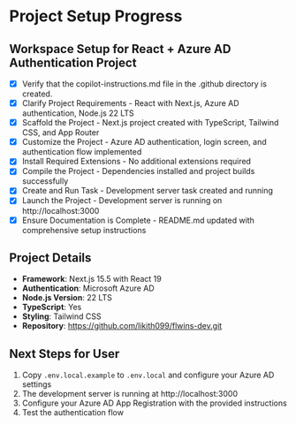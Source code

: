 # Project Setup Progress

## Workspace Setup for React + Azure AD Authentication Project

- [x] Verify that the copilot-instructions.md file in the .github directory is created.
- [x] Clarify Project Requirements - React with Next.js, Azure AD authentication, Node.js 22 LTS
- [x] Scaffold the Project - Next.js project created with TypeScript, Tailwind CSS, and App Router
- [x] Customize the Project - Azure AD authentication, login screen, and authentication flow implemented
- [x] Install Required Extensions - No additional extensions required
- [x] Compile the Project - Dependencies installed and project builds successfully
- [x] Create and Run Task - Development server task created and running
- [x] Launch the Project - Development server is running on http://localhost:3000
- [x] Ensure Documentation is Complete - README.md updated with comprehensive setup instructions

## Project Details
- **Framework**: Next.js 15.5 with React 19
- **Authentication**: Microsoft Azure AD
- **Node.js Version**: 22 LTS
- **TypeScript**: Yes
- **Styling**: Tailwind CSS
- **Repository**: https://github.com/likith099/flwins-dev.git

## Next Steps for User
1. Copy `.env.local.example` to `.env.local` and configure your Azure AD settings
2. The development server is running at http://localhost:3000
3. Configure your Azure AD App Registration with the provided instructions
4. Test the authentication flow